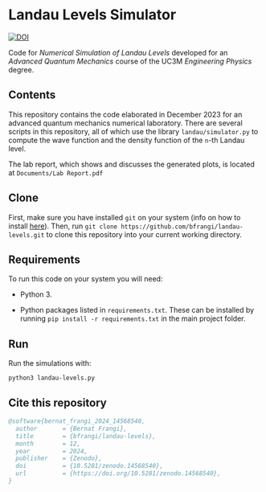 # Landau Levels Simulator

[![DOI](https://zenodo.org/badge/DOI/10.5281/zenodo.14568540.svg)](https://doi.org/10.5281/zenodo.14568540)

Code for *Numerical Simulation of Landau Levels* developed for an *Advanced Quantum Mechanics* course of the UC3M *Engineering Physics* degree.

## Contents

This repository contains the code elaborated in December 2023 for an advanced quantum mechanics numerical laboratory. There are several scripts in this repository, all of which use the library `landau/simulator.py` to compute the wave function and the density function of the `n`-th Landau level.

The lab report, which shows and discusses the generated plots, is located at ```Documents/Lab Report.pdf```

## Clone

First, make sure you have installed ```git``` on your system (info on how to install [here](https://github.com/git-guides/install-git)). Then, run ```git clone https://github.com/bfrangi/landau-levels.git``` to clone this repository into your current working directory.

## Requirements

To run this code on your system you will need:

- Python 3.

- Python packages listed in `requirements.txt`. These can be installed by running `pip install -r requirements.txt` in the main project folder.

## Run

Run the simulations with:
```
python3 landau-levels.py
```

## Cite this repository

```bibtex
@software{bernat_frangi_2024_14568540,
  author       = {Bernat Frangi},
  title        = {bfrangi/landau-levels},
  month        = 12,
  year         = 2024,
  publisher    = {Zenodo},
  doi          = {10.5281/zenodo.14568540},
  url          = {https://doi.org/10.5281/zenodo.14568540},
}
```
